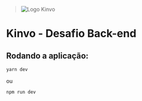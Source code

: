 > ![Logo Kinvo](https://github.com/cbfranca/kinvo-front-end-test/blob/master/logo.svg)

# Kinvo - Desafio Back-end

## Rodando a aplicação:

```bash
yarn dev
```

ou

```bash
npm run dev
```
